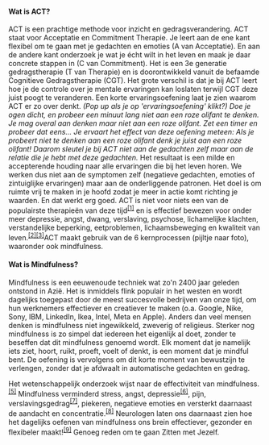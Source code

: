 #### Wat is ACT?
ACT is een prachtige methode voor inzicht en gedragsverandering. ACT staat voor Acceptatie en Commitment Therapie. Je leert aan de ene kant flexibel om te gaan met je gedachten en emoties (A van Acceptatie). En aan de andere kant onderzoek je wat je écht wilt in het leven en maak je daar concrete stappen in (C van Commitment). Het is een 3e generatie gedragstherapie (T van Therapie) en is doorontwikkeld vanuit de befaamde Cognitieve Gedragstherapie (CGT). Het grote verschil is dat je bij ACT leert hoe je de controle over je mentale ervaringen kan loslaten terwijl CGT deze juist poogt te veranderen. Een korte ervaringsoefening laat je zien waarom ACT er zo over denkt.
_(Pop up als je op 'ervaringsoefening' klikt?) Doe je ogen dicht, en probeer een minuut lang niet aan een roze olifant te denken. Je mag overal aan denken maar niet aan een roze olifant. Zet een timer en probeer dat eens... Je ervaart het effect van deze oefening meteen: Als je probeert niet te denken aan een roze olifant denk je juist aan een roze olifant! Daarom sleutel je bij ACT niet aan de gedachten zelf maar aan de relatie die je hebt met deze gedachten._ 
Het resultaat is een milde en accepterende houding naar alle ervaringen die bij het leven horen. We werken dus niet aan de symptomen zelf (negatieve gedachten, emoties of zintuiglijke ervaringen) maar aan de onderliggende patronen. Het doel is om ruimte vrij te maken in je hoofd zodat je meer in actie komt richting je waarden. En dat werkt erg goed. ACT is niet voor niets een van de populairste therapieën van deze tijd<sup class="footnote-ref"><a href="#bassie" id="adriaan">[1]</a></sup> en is effectief bewezen voor onder meer depressie, angst, dwang, verslaving, psychose, lichamelijke klachten, verstandelijke beperking, eetproblemen, lichaamsbeweging en kwaliteit van leven.<sup class="footnote-ref"><a href="#bassie2" id="adriaan2">[2]</a></sup><sup class="footnote-ref"><a href="#bassie3" id="adriaan3">[3]</a></sup>ACT maakt gebruik van de 6 kernprocessen (pijltje naar foto), waaronder ook mindfulness.

#### Wat is Mindfulness?
Mindfulness is een eeuwenoude techniek wat zo'n 2400 jaar geleden ontstond in Azië. Het is inmiddels flink populair in het westen en wordt dagelijks toegepast door de meest succesvolle bedrijven van onze tijd, om hun werknemers effectiever en creatiever te maken (o.a. Google, Nike, Sony, IBM, LinkedIn, Ikea, Intel, Meta en Apple). Anders dan veel mensen denken is mindfulness niet ingewikkeld, zweverig of religieus. Sterker nog mindfulness is zo simpel dat iedereen het eigenlijk al doet, zonder te beseffen dat dit mindfulness genoemd wordt. Elk moment dat je namelijk iets ziet, hoort, ruikt, proeft, voelt of denkt, is een moment dat je mindful bent. De oefening is vervolgens om dit korte moment van bewustzijn te verlengen, zonder dat je afdwaalt in automatische gedachten en gedrag. 

Het wetenschappelijk onderzoek wijst naar de effectiviteit van mindfulness.<sup class="footnote-ref"><a href="#bassie5" id="adriaan5">[5]</a></sup> Mindfulness verminderd stress, angst, depressie<sup class="footnote-ref"><a href="#bassie6" id="adriaan6">[6]</a></sup>, pijn, verslavingsgedrag<sup class="footnote-ref"><a href="#bassie7" id="adriaan7">[7]</a></sup>, piekeren, negatieve emoties en versterkt daarnaast de aandacht en concentratie.<sup class="footnote-ref"><a href="#bassie8" id="adriaan8">[8]</a></sup> Neurologen laten ons daarnaast zien hoe het dagelijks oefenen van mindfulness ons brein effectiever, gezonder en flexibeler maakt!<sup class="footnote-ref"><a href="#bassie9" id="adriaan9">[9]</a></sup> Genoeg reden om te gaan Zitten met Jezelf. 
